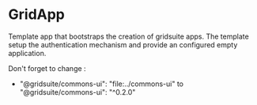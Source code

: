 # GridApp

Template app that bootstraps the creation of gridsuite apps.
The template setup the authentication mechanism and provide an configured empty application.

Don't forget to change : 
  - "@gridsuite/commons-ui": "file:../commons-ui" to "@gridsuite/commons-ui": "^0.2.0" 